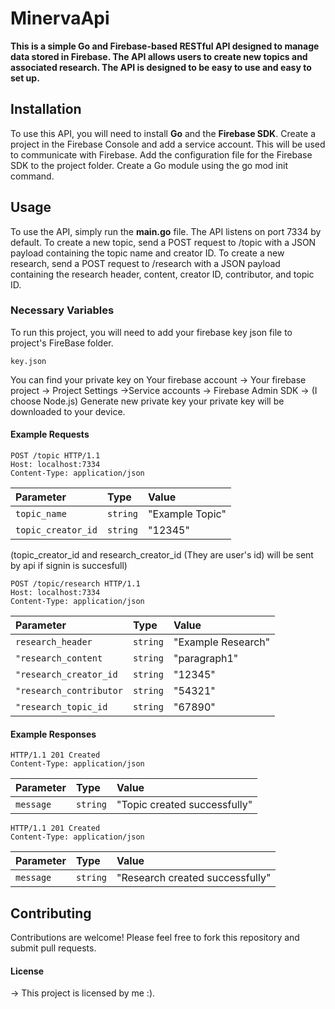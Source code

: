 # MinervaApi
**This is a simple Go and Firebase-based RESTful API designed to manage data stored in Firebase. The API allows users to create new topics and associated research. The API is designed to be easy to use and easy to set up.**

## Installation
To use this API, you will need to install **Go** and the **Firebase SDK**.
Create a project in the Firebase Console and add a service account. This will be used to communicate with Firebase.
Add the configuration file for the Firebase SDK to the project folder.
Create a Go module using the go mod init command.

## Usage
To use the API, simply run the **main.go** file. The API listens on port 7334 by default. To create a new topic, send a POST request to /topic with a JSON payload containing the topic name and creator ID. To create a new research, send a POST request to /research with a JSON payload containing the research header, content, creator ID, contributor, and topic ID.
### Necessary Variables

To run this project, you will need to add your firebase key json file to project's FireBase folder.

`key.json`

You can find your private key on Your firebase account -> Your firebase project -> Project Settings ->Service accounts -> Firebase Admin SDK -> (I choose Node.js) Generate new private key
your private key will be downloaded to your device.


#### Example Requests
```http
POST /topic HTTP/1.1
Host: localhost:7334
Content-Type: application/json
```

| Parameter | Type     | Value                |
| :-------- | :------- | :------------------------- |
| `topic_name` | `string` | "Example Topic" |
| `topic_creator_id` | `string` | "12345" |

(topic_creator_id and research_creator_id (They are user's id) will be sent by api if signin is succesfull)

```http
POST /topic/research HTTP/1.1
Host: localhost:7334
Content-Type: application/json
```
| Parameter | Type     | Value                |
| :-------- | :------- | :------------------------- |
| `research_header` | `string` | "Example Research" |
| `"research_content` | `string` | "paragraph1" |
| `"research_creator_id` | `string` | "12345" |
| `"research_contributor` | `string` | "54321" |
| `"research_topic_id` | `string` | "67890" |


#### Example Responses
```http
HTTP/1.1 201 Created
Content-Type: application/json
```
| Parameter | Type     | Value                |
| :-------- | :------- | :------------------------- |
| `message` | `string` | "Topic created successfully" |

```http
HTTP/1.1 201 Created
Content-Type: application/json
```
| Parameter | Type     | Value                |
| :-------- | :------- | :------------------------- |
| `message` | `string` | "Research created successfully" |

## Contributing
Contributions are welcome! Please feel free to fork this repository and submit pull requests.

#### License
-> This project is licensed by me :).